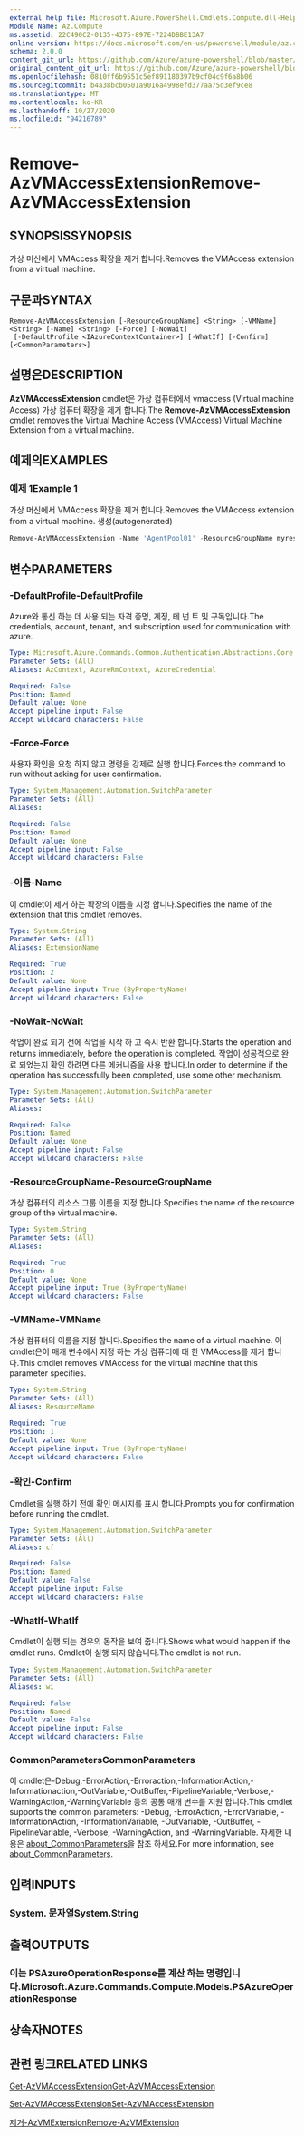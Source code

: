 ```yaml
---
external help file: Microsoft.Azure.PowerShell.Cmdlets.Compute.dll-Help.xml
Module Name: Az.Compute
ms.assetid: 22C490C2-0135-4375-897E-7224DBBE13A7
online version: https://docs.microsoft.com/en-us/powershell/module/az.compute/remove-azvmaccessextension
schema: 2.0.0
content_git_url: https://github.com/Azure/azure-powershell/blob/master/src/Compute/Compute/help/Remove-AzVMAccessExtension.md
original_content_git_url: https://github.com/Azure/azure-powershell/blob/master/src/Compute/Compute/help/Remove-AzVMAccessExtension.md
ms.openlocfilehash: 0810ff6b9551c5ef891180397b9cf04c9f6a8b06
ms.sourcegitcommit: b4a38bcb0501a9016a4998efd377aa75d3ef9ce8
ms.translationtype: MT
ms.contentlocale: ko-KR
ms.lasthandoff: 10/27/2020
ms.locfileid: "94216789"
---
```

# <span data-ttu-id="c3d1e-101">Remove-AzVMAccessExtension</span><span class="sxs-lookup"><span data-stu-id="c3d1e-101">Remove-AzVMAccessExtension</span></span>

## <span data-ttu-id="c3d1e-102">SYNOPSIS</span><span class="sxs-lookup"><span data-stu-id="c3d1e-102">SYNOPSIS</span></span>
<span data-ttu-id="c3d1e-103">가상 머신에서 VMAccess 확장을 제거 합니다.</span><span class="sxs-lookup"><span data-stu-id="c3d1e-103">Removes the VMAccess extension from a virtual machine.</span></span>

## <span data-ttu-id="c3d1e-104">구문과</span><span class="sxs-lookup"><span data-stu-id="c3d1e-104">SYNTAX</span></span>

```
Remove-AzVMAccessExtension [-ResourceGroupName] <String> [-VMName] <String> [-Name] <String> [-Force] [-NoWait]
 [-DefaultProfile <IAzureContextContainer>] [-WhatIf] [-Confirm] [<CommonParameters>]
```

## <span data-ttu-id="c3d1e-105">설명은</span><span class="sxs-lookup"><span data-stu-id="c3d1e-105">DESCRIPTION</span></span>
<span data-ttu-id="c3d1e-106">**AzVMAccessExtension** cmdlet은 가상 컴퓨터에서 vmaccess (Virtual machine Access) 가상 컴퓨터 확장을 제거 합니다.</span><span class="sxs-lookup"><span data-stu-id="c3d1e-106">The **Remove-AzVMAccessExtension** cmdlet removes the Virtual Machine Access (VMAccess) Virtual Machine Extension from a virtual machine.</span></span>

## <span data-ttu-id="c3d1e-107">예제의</span><span class="sxs-lookup"><span data-stu-id="c3d1e-107">EXAMPLES</span></span>

### <span data-ttu-id="c3d1e-108">예제 1</span><span class="sxs-lookup"><span data-stu-id="c3d1e-108">Example 1</span></span>

<span data-ttu-id="c3d1e-109">가상 머신에서 VMAccess 확장을 제거 합니다.</span><span class="sxs-lookup"><span data-stu-id="c3d1e-109">Removes the VMAccess extension from a virtual machine.</span></span> <span data-ttu-id="c3d1e-110">생성</span><span class="sxs-lookup"><span data-stu-id="c3d1e-110">(autogenerated)</span></span>

```powershell <!-- Aladdin Generated Example --> 
Remove-AzVMAccessExtension -Name 'AgentPool01' -ResourceGroupName myresourcegroup -VMName 'VM01'
```

## <span data-ttu-id="c3d1e-111">변수</span><span class="sxs-lookup"><span data-stu-id="c3d1e-111">PARAMETERS</span></span>

### <span data-ttu-id="c3d1e-112">-DefaultProfile</span><span class="sxs-lookup"><span data-stu-id="c3d1e-112">-DefaultProfile</span></span>
<span data-ttu-id="c3d1e-113">Azure와 통신 하는 데 사용 되는 자격 증명, 계정, 테 넌 트 및 구독입니다.</span><span class="sxs-lookup"><span data-stu-id="c3d1e-113">The credentials, account, tenant, and subscription used for communication with azure.</span></span>

```yaml
Type: Microsoft.Azure.Commands.Common.Authentication.Abstractions.Core.IAzureContextContainer
Parameter Sets: (All)
Aliases: AzContext, AzureRmContext, AzureCredential

Required: False
Position: Named
Default value: None
Accept pipeline input: False
Accept wildcard characters: False
```

### <span data-ttu-id="c3d1e-114">-Force</span><span class="sxs-lookup"><span data-stu-id="c3d1e-114">-Force</span></span>
<span data-ttu-id="c3d1e-115">사용자 확인을 요청 하지 않고 명령을 강제로 실행 합니다.</span><span class="sxs-lookup"><span data-stu-id="c3d1e-115">Forces the command to run without asking for user confirmation.</span></span>

```yaml
Type: System.Management.Automation.SwitchParameter
Parameter Sets: (All)
Aliases:

Required: False
Position: Named
Default value: None
Accept pipeline input: False
Accept wildcard characters: False
```

### <span data-ttu-id="c3d1e-116">-이름</span><span class="sxs-lookup"><span data-stu-id="c3d1e-116">-Name</span></span>
<span data-ttu-id="c3d1e-117">이 cmdlet이 제거 하는 확장의 이름을 지정 합니다.</span><span class="sxs-lookup"><span data-stu-id="c3d1e-117">Specifies the name of the extension that this cmdlet removes.</span></span>

```yaml
Type: System.String
Parameter Sets: (All)
Aliases: ExtensionName

Required: True
Position: 2
Default value: None
Accept pipeline input: True (ByPropertyName)
Accept wildcard characters: False
```

### <span data-ttu-id="c3d1e-118">-NoWait</span><span class="sxs-lookup"><span data-stu-id="c3d1e-118">-NoWait</span></span>
<span data-ttu-id="c3d1e-119">작업이 완료 되기 전에 작업을 시작 하 고 즉시 반환 합니다.</span><span class="sxs-lookup"><span data-stu-id="c3d1e-119">Starts the operation and returns immediately, before the operation is completed.</span></span> <span data-ttu-id="c3d1e-120">작업이 성공적으로 완료 되었는지 확인 하려면 다른 메커니즘을 사용 합니다.</span><span class="sxs-lookup"><span data-stu-id="c3d1e-120">In order to determine if the operation has successfully been completed, use some other mechanism.</span></span>

```yaml
Type: System.Management.Automation.SwitchParameter
Parameter Sets: (All)
Aliases:

Required: False
Position: Named
Default value: None
Accept pipeline input: False
Accept wildcard characters: False
```

### <span data-ttu-id="c3d1e-121">-ResourceGroupName</span><span class="sxs-lookup"><span data-stu-id="c3d1e-121">-ResourceGroupName</span></span>
<span data-ttu-id="c3d1e-122">가상 컴퓨터의 리소스 그룹 이름을 지정 합니다.</span><span class="sxs-lookup"><span data-stu-id="c3d1e-122">Specifies the name of the resource group of the virtual machine.</span></span>

```yaml
Type: System.String
Parameter Sets: (All)
Aliases:

Required: True
Position: 0
Default value: None
Accept pipeline input: True (ByPropertyName)
Accept wildcard characters: False
```

### <span data-ttu-id="c3d1e-123">-VMName</span><span class="sxs-lookup"><span data-stu-id="c3d1e-123">-VMName</span></span>
<span data-ttu-id="c3d1e-124">가상 컴퓨터의 이름을 지정 합니다.</span><span class="sxs-lookup"><span data-stu-id="c3d1e-124">Specifies the name of a virtual machine.</span></span>
<span data-ttu-id="c3d1e-125">이 cmdlet은이 매개 변수에서 지정 하는 가상 컴퓨터에 대 한 VMAccess를 제거 합니다.</span><span class="sxs-lookup"><span data-stu-id="c3d1e-125">This cmdlet removes VMAccess for the virtual machine that this parameter specifies.</span></span>

```yaml
Type: System.String
Parameter Sets: (All)
Aliases: ResourceName

Required: True
Position: 1
Default value: None
Accept pipeline input: True (ByPropertyName)
Accept wildcard characters: False
```

### <span data-ttu-id="c3d1e-126">-확인</span><span class="sxs-lookup"><span data-stu-id="c3d1e-126">-Confirm</span></span>
<span data-ttu-id="c3d1e-127">Cmdlet을 실행 하기 전에 확인 메시지를 표시 합니다.</span><span class="sxs-lookup"><span data-stu-id="c3d1e-127">Prompts you for confirmation before running the cmdlet.</span></span>

```yaml
Type: System.Management.Automation.SwitchParameter
Parameter Sets: (All)
Aliases: cf

Required: False
Position: Named
Default value: False
Accept pipeline input: False
Accept wildcard characters: False
```

### <span data-ttu-id="c3d1e-128">-WhatIf</span><span class="sxs-lookup"><span data-stu-id="c3d1e-128">-WhatIf</span></span>
<span data-ttu-id="c3d1e-129">Cmdlet이 실행 되는 경우의 동작을 보여 줍니다.</span><span class="sxs-lookup"><span data-stu-id="c3d1e-129">Shows what would happen if the cmdlet runs.</span></span>
<span data-ttu-id="c3d1e-130">Cmdlet이 실행 되지 않습니다.</span><span class="sxs-lookup"><span data-stu-id="c3d1e-130">The cmdlet is not run.</span></span>

```yaml
Type: System.Management.Automation.SwitchParameter
Parameter Sets: (All)
Aliases: wi

Required: False
Position: Named
Default value: False
Accept pipeline input: False
Accept wildcard characters: False
```

### <span data-ttu-id="c3d1e-131">CommonParameters</span><span class="sxs-lookup"><span data-stu-id="c3d1e-131">CommonParameters</span></span>
<span data-ttu-id="c3d1e-132">이 cmdlet은-Debug,-ErrorAction,-Erroraction,-InformationAction,-Informationaction,-OutVariable,-OutBuffer,-PipelineVariable,-Verbose,-WarningAction,-WarningVariable 등의 공통 매개 변수를 지원 합니다.</span><span class="sxs-lookup"><span data-stu-id="c3d1e-132">This cmdlet supports the common parameters: -Debug, -ErrorAction, -ErrorVariable, -InformationAction, -InformationVariable, -OutVariable, -OutBuffer, -PipelineVariable, -Verbose, -WarningAction, and -WarningVariable.</span></span> <span data-ttu-id="c3d1e-133">자세한 내용은 [about_CommonParameters](http://go.microsoft.com/fwlink/?LinkID=113216)을 참조 하세요.</span><span class="sxs-lookup"><span data-stu-id="c3d1e-133">For more information, see [about_CommonParameters](http://go.microsoft.com/fwlink/?LinkID=113216).</span></span>

## <span data-ttu-id="c3d1e-134">입력</span><span class="sxs-lookup"><span data-stu-id="c3d1e-134">INPUTS</span></span>

### <span data-ttu-id="c3d1e-135">System. 문자열</span><span class="sxs-lookup"><span data-stu-id="c3d1e-135">System.String</span></span>

## <span data-ttu-id="c3d1e-136">출력</span><span class="sxs-lookup"><span data-stu-id="c3d1e-136">OUTPUTS</span></span>

### <span data-ttu-id="c3d1e-137">이는 PSAzureOperationResponse를 계산 하는 명령입니다.</span><span class="sxs-lookup"><span data-stu-id="c3d1e-137">Microsoft.Azure.Commands.Compute.Models.PSAzureOperationResponse</span></span>

## <span data-ttu-id="c3d1e-138">상속자</span><span class="sxs-lookup"><span data-stu-id="c3d1e-138">NOTES</span></span>

## <span data-ttu-id="c3d1e-139">관련 링크</span><span class="sxs-lookup"><span data-stu-id="c3d1e-139">RELATED LINKS</span></span>

[<span data-ttu-id="c3d1e-140">Get-AzVMAccessExtension</span><span class="sxs-lookup"><span data-stu-id="c3d1e-140">Get-AzVMAccessExtension</span></span>](./Get-AzVMAccessExtension.md)

[<span data-ttu-id="c3d1e-141">Set-AzVMAccessExtension</span><span class="sxs-lookup"><span data-stu-id="c3d1e-141">Set-AzVMAccessExtension</span></span>](./Set-AzVMAccessExtension.md)

[<span data-ttu-id="c3d1e-142">제거-AzVMExtension</span><span class="sxs-lookup"><span data-stu-id="c3d1e-142">Remove-AzVMExtension</span></span>](./Remove-AzVMExtension.md)
